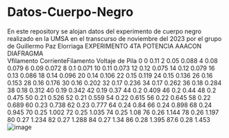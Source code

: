 # Datos-Cuerpo-Negro
En este repository se alojan datos del experimento de cuerpo negro realizado en la UMSA en el transcurso de noviembre del 2023 por el grupo de Guillermo Paz Elorriaga
EXPERIMENTO 4TA POTENCIA
AAACON DIAFRAGMA		
Vfilamento	CorrienteFilamento	Voltaje de Pila
0	0	0.11
2	0.05	0.088
4	0.08	0.079
6	0.09	0.072
8	0.1	0.071
10	0.11	0.073
12	0.12	0.075
14	0.12	0.079
16	0.13	0.086
18	0.14	0.096
20	0.14	0.106
22	0.15	0.119
24	0.15	0.136
26	0.16	0.153
28	0.16	0.176
30	0.16	0.202
32	0.17	0.236
34	0.17	0.262
36	0.18	0.284
38	0.18	0.312
40	0.19	0.342
42	0.19	0.37
44	0.2	0.409
46	0.2	0.44
48	0.2	0.475
50	0.21	0.526
52	0.21	0.559
54	0.22	0.615
56	0.22	0.645
58	0.22	0.689
60	0.23	0.738
62	0.23	0.777
64	0.24	0.84
66	0.24	0.898
68	0.24	0.945
70	0.25	1.002
72	0.25	1.035
74	0.25	1.08
76	0.26	1.144
78	0.26	1.197
80	0.27	1.234
82	0.27	1.288
84	0.27	1.34
86	0.28	1.395
87.6	0.28	1.453
![image](https://github.com/GPazE/Datos-Cuerpo-Negro/assets/152380416/2718915f-e1a4-4f2e-ab15-e909e31b5886)

